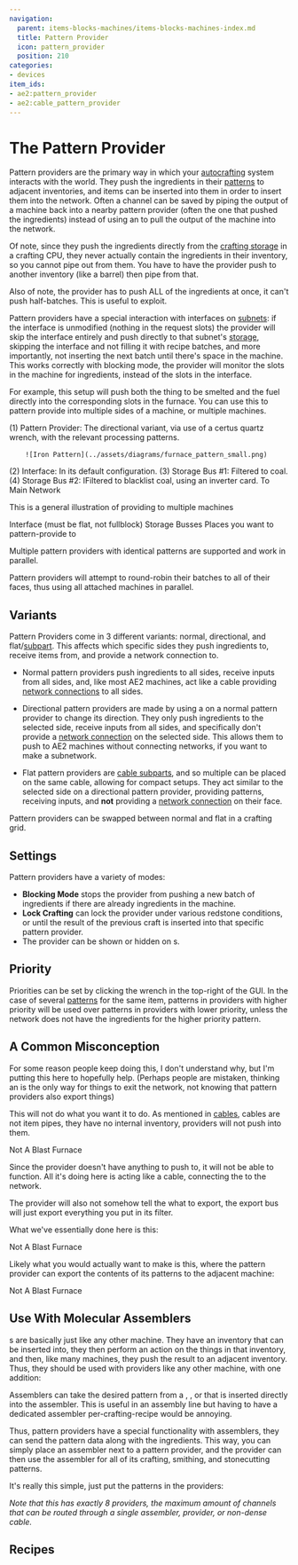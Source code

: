 ```yaml
---
navigation:
  parent: items-blocks-machines/items-blocks-machines-index.md
  title: Pattern Provider
  icon: pattern_provider
  position: 210
categories:
- devices
item_ids:
- ae2:pattern_provider
- ae2:cable_pattern_provider
---
```


# The Pattern Provider

<Row gap="20">
<BlockImage id="pattern_provider" scale="8" />
<BlockImage id="pattern_provider" p:push_direction="up" scale="8" />
<GameScene zoom="8" background="transparent">
  <ImportStructure src="../assets/blocks/cable_pattern_provider.snbt" />
</GameScene>
</Row>

Pattern providers are the primary way in which your [autocrafting](../ae2-mechanics/autocrafting.md) system interacts with the world. They push the ingredients in
their [patterns](patterns.md) to adjacent inventories, and items can be inserted into them in order to insert them into the network. Often
a channel can be saved by piping the output of a machine back into a nearby pattern provider (often the one that pushed the ingredients)
instead of using an <ItemLink id="import_bus" /> to pull the output of the machine into the network.

Of note, since they push the ingredients directly from the [crafting storage](crafting_cpu_multiblock.md#crafting-storage) in a crafting CPU, they
never actually contain the ingredients in their inventory, so you cannot pipe out from them. You have to have the provider push
to another inventory (like a barrel) then pipe from that.

Also of note, the provider has to push ALL of the ingredients at once, it can't push half-batches. This is useful
to exploit.

Pattern providers have a special interaction with interfaces on [subnets](../ae2-mechanics/subnetworks.md): if the interface is unmodified (nothing in the request slots)
the provider will skip the interface entirely and push directly to that subnet's [storage](../ae2-mechanics/import-export-storage.md),
skipping the interface and not filling it with recipe batches, and more importantly, not inserting the next batch until there's space in the machine.
This works correctly with blocking mode, the provider will monitor the slots in the machine for ingredients, instead of the slots in the interface.

For example, this setup will push both the thing to be smelted and the fuel directly into the corresponding slots in the furnace.
You can use this to pattern provide into multiple sides of a machine, or multiple machines.

<GameScene zoom="6" background="transparent">
  <ImportStructure src="../assets/assemblies/furnace_automation.snbt" />

<BoxAnnotation color="#dddddd" min="1 0 0" max="2 1 1">
        (1) Pattern Provider: The directional variant, via use of a certus quartz wrench, with the relevant processing patterns.

        ![Iron Pattern](../assets/diagrams/furnace_pattern_small.png)
  </BoxAnnotation>

<BoxAnnotation color="#dddddd" min="1 1 0" max="2 1.3 1">
        (2) Interface: In its default configuration.
  </BoxAnnotation>

<BoxAnnotation color="#dddddd" min="1 1 0" max="1.3 2 1">
        (3) Storage Bus #1: Filtered to coal.
        <ItemImage id="minecraft:coal" scale="2" />
  </BoxAnnotation>

<BoxAnnotation color="#dddddd" min="0 2 0" max="1 2.3 1">
        (4) Storage Bus #2: IFiltered to blacklist coal, using an inverter card.
        <Row><ItemImage id="minecraft:coal" scale="2" /><ItemImage id="inverter_card" scale="2" /></Row>
  </BoxAnnotation>

<DiamondAnnotation pos="4 0.5 0.5" color="#00ff00">
        To Main Network
    </DiamondAnnotation>

  <IsometricCamera yaw="195" pitch="30" />
</GameScene>

This is a general illustration of providing to multiple machines

<GameScene zoom="6" background="transparent">
<ImportStructure src="../assets/assemblies/provider_interface_storage.snbt" />

<BoxAnnotation color="#dddddd" min="2.7 0 1" max="3 1 2">
        Interface (must be flat, not fullblock)
  </BoxAnnotation>

<BoxAnnotation color="#dddddd" min="1 0 0" max="1.3 1 4">
        Storage Busses
  </BoxAnnotation>

<BoxAnnotation color="#dddddd" min="0 0 0" max="1 1 4">
        Places you want to pattern-provide to
  </BoxAnnotation>

<IsometricCamera yaw="185" pitch="30" />
</GameScene>

Multiple pattern providers with identical patterns are supported and work in parallel.

Pattern providers will attempt to round-robin their batches to all of their faces, thus using all attached machines in parallel.

## Variants

Pattern Providers come in 3 different variants: normal, directional, and flat/[subpart](../ae2-mechanics/cable-subparts.md). This affects which specific sides they push
ingredients to, receive items from, and provide a network connection to.

* Normal pattern providers push ingredients to all sides, receive inputs from all sides, and, like most AE2 machines, act
    like a cable providing [network connections](../ae2-mechanics/me-network-connections.md) to all sides.

* Directional pattern providers are made by using a <ItemLink id="certus_quartz_wrench" /> on a normal pattern provider to change its
    direction. They only push ingredients to the selected side, receive inputs from all sides, and specifically don't provide a
  [network connection](../ae2-mechanics/me-network-connections.md) on the selected side. This allows them to push to AE2 machines without connecting networks, if you want to make a subnetwork.

* Flat pattern providers are [cable subparts](../ae2-mechanics/cable-subparts.md), and so multiple can be placed on the same cable, allowing for compact setups.
    They act similar to the selected side on a directional pattern provider, providing patterns, receiving inputs, and **not**
    providing a [network connection](../ae2-mechanics/me-network-connections.md) on their face.

Pattern providers can be swapped between normal and flat in a crafting grid.

## Settings

Pattern providers have a variety of modes:

*   **Blocking Mode** stops the provider from pushing a new batch of ingredients if there are already
    ingredients in the machine.
*   **Lock Crafting** can lock the provider under various redstone conditions, or until the result of the
    previous craft is inserted into that specific pattern provider.
*   The provider can be shown or hidden on <ItemLink id="pattern_access_terminal" />s.

## Priority

Priorities can be set by clicking the wrench in the top-right of the GUI. In the case of several [patterns](patterns.md)
for the same item, patterns in providers with higher priority will be used over patterns in providers with lower priority,
unless the network does not have the ingredients for the higher priority pattern.

## A Common Misconception

For some reason people keep doing this, I don't understand why, but I'm putting this here to hopefully help. (Perhaps
people are mistaken, thinking an <ItemLink id="export_bus" /> is the only way for things to exit the network, not knowing
that pattern providers also export things)

This will not do what you want it to do. As mentioned in [cables](cables.md), cables are not item pipes, they have no internal
inventory, providers will not push into them.

<GameScene zoom="8" background="transparent">
  <ImportStructure src="../assets/assemblies/provider_misconception_1.snbt" />

  <BoxAnnotation color="#dddddd" min="1 0 3" max="2 1 4">
        Not A Blast Furnace
  </BoxAnnotation>

  <IsometricCamera yaw="95" pitch="5" />
</GameScene>

Since the provider doesn't have anything to push to, it will
not be able to function. All it's doing here is acting like a cable, connecting the <ItemLink id="export_bus" /> to the
network.

The provider will also not somehow tell the <ItemLink id="export_bus" /> what to export, the export bus will just export
everything you put in its filter.

What we've essentially done here is this:

<GameScene zoom="8" background="transparent">
  <ImportStructure src="../assets/assemblies/provider_misconception_2.snbt" />

  <BoxAnnotation color="#dddddd" min="1 0 3" max="2 1 4">
        Not A Blast Furnace
  </BoxAnnotation>

  <IsometricCamera yaw="95" pitch="5" />
</GameScene>

Likely what you would actually want to make is this, where the pattern provider can export the contents of its patterns to
the adjacent machine:

<GameScene zoom="8" background="transparent">
  <ImportStructure src="../assets/assemblies/provider_misconception_3.snbt" />

  <BoxAnnotation color="#dddddd" min="1 0 3" max="2 1 4">
        Not A Blast Furnace
  </BoxAnnotation>

  <IsometricCamera yaw="95" pitch="5" />
</GameScene>

## Use With Molecular Assemblers

<ItemLink id="molecular_assembler" />s are basically just like any other machine. They have an inventory that can be inserted
into, they then perform an action on the things in that inventory, and then, like many machines, they push the result to an
adjacent inventory. Thus, they should be used with providers like any other machine, with one addition:

Assemblers can take the desired pattern from a <ItemLink id="crafting_pattern" />, <ItemLink id="smithing_table_pattern" />, or <ItemLink id="stonecutting_pattern" />
that is inserted directly into the assembler.
This is useful in an assembly line but having to have a dedicated assembler per-crafting-recipe would be annoying.

Thus, pattern providers have a special functionality with assemblers, they can send the pattern data along with the ingredients.
This way, you can simply place an assembler next to a pattern provider, and the provider can then use the assembler for all of its
crafting, smithing, and stonecutting patterns.

It's really this simple, just put the patterns in the providers:

<GameScene zoom="4" background="transparent">
  <ImportStructure src="../assets/assemblies/assembler_tower.snbt" />
  <IsometricCamera yaw="195" pitch="30" />
</GameScene>

*Note that this has exactly 8 providers, the maximum amount of channels that can be routed through a single assembler, provider, or
non-dense cable.*

## Recipes

<RecipeFor id="pattern_provider" />

<RecipeFor id="cable_pattern_provider" />
